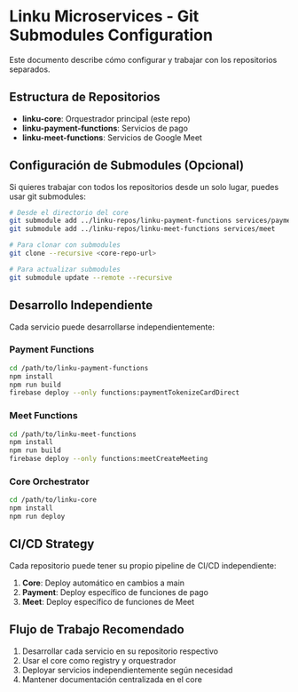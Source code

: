 # Linku Microservices - Git Submodules Configuration

Este documento describe cómo configurar y trabajar con los repositorios separados.

## Estructura de Repositorios

- **linku-core**: Orquestrador principal (este repo)
- **linku-payment-functions**: Servicios de pago 
- **linku-meet-functions**: Servicios de Google Meet

## Configuración de Submodules (Opcional)

Si quieres trabajar con todos los repositorios desde un solo lugar, puedes usar git submodules:

```bash
# Desde el directorio del core
git submodule add ../linku-repos/linku-payment-functions services/payment
git submodule add ../linku-repos/linku-meet-functions services/meet

# Para clonar con submodules
git clone --recursive <core-repo-url>

# Para actualizar submodules
git submodule update --remote --recursive
```

## Desarrollo Independiente

Cada servicio puede desarrollarse independientemente:

### Payment Functions
```bash
cd /path/to/linku-payment-functions
npm install
npm run build
firebase deploy --only functions:paymentTokenizeCardDirect
```

### Meet Functions  
```bash
cd /path/to/linku-meet-functions
npm install
npm run build
firebase deploy --only functions:meetCreateMeeting
```

### Core Orchestrator
```bash
cd /path/to/linku-core
npm install
npm run deploy
```

## CI/CD Strategy

Cada repositorio puede tener su propio pipeline de CI/CD independiente:

1. **Core**: Deploy automático en cambios a main
2. **Payment**: Deploy específico de funciones de pago
3. **Meet**: Deploy específico de funciones de Meet

## Flujo de Trabajo Recomendado

1. Desarrollar cada servicio en su repositorio respectivo
2. Usar el core como registry y orquestrador
3. Deployar servicios independientemente según necesidad
4. Mantener documentación centralizada en el core